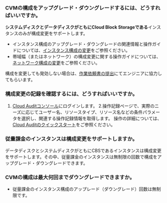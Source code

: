 ### CVMの構成をアップグレード・ダウングレードするには、どうすればいいですか。

**システムディスクとデータディスクがともにCloud Block Storageである**インスタンスのみが構成変更をサポートします。 
- インスタンス構成のアップグレード・ダウングレードの関連情報と操作ガイドについては、[インスタンス構成の変更](https://intl.cloud.tencent.com/document/product/213/2178)をご参照ください。
- 帯域幅（またはネットワーク）の構成変更に関する操作ガイドについては、[ネットワーク構成の変更](https://intl.cloud.tencent.com/document/product/213/15517)をご参照ください。

構成を変更しても発効しない場合は、[作業依頼書の提出](https://console.cloud.tencent.com/workorder/category)にてエンジニアに協力してもらいます。

### 構成変更の記録を確認するには、どうすればいいですか。

1. [Cloud Auditコンソール](https://console.cloud.tencent.com/cloudaudit)にログインします。
2.操作記録ページで、実際のニーズに応じてユーザー名、リソースタイプ、リソース名などの条件パラメータを選択し、関連する操作記録情報を取得します。
操作の詳細については、[Cloud Auditのクイックスタート](https://intl.cloud.tencent.com/document/product/1021/30338)をご参照ください。

### 従量課金のインスタンスは構成変更をサポートしますか。
データディスクとシステムディスクがともにCBSであるインスタンスは構成変更をサポートします。その中、従量課金のインスタンスは無制限の回数で構成をアップグレード・ダウングレードできます。

### CVMの構成は最大何回までダウングレードできますか。
- 従量課金のインスタンス構成のアップレード（ダウングレード）回数は無制限です。

